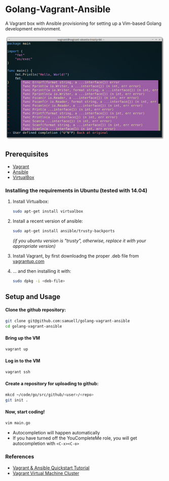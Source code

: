# Golang-Vagrant-Ansible

A Vagrant box with Ansible provisioning for setting up a Vim-based Golang development environment.

![Screenshot](golang-vagrant-ansible.png)

## Prerequisites

- [Vagrant](https://www.vagrantup.com/)
- [Ansible](http://www.ansible.com/)
- [VirtualBox](https://www.virtualbox.org/)

### Installing the requirements in Ubuntu (tested with 14.04)

1. Install Virtualbox:
	```bash
	sudo apt-get install virtualbox
	```

2. Install a recent version of ansible:
   ```bash
   sudo apt-get install ansible/trusty-backports
   ```

   *(if you ubuntu version is "trusty", otherwise, replace it with your appropriate version)*
3. Install Vagrant, by first downloadng the proper .deb file from [vagrantup.com](https://www.vagrantup.com/downloads.html)

4. ... and then installing it with:
	```bash
	sudo dpkg -i <deb-file>
	```

## Setup and Usage

#### Clone the github repository:

```bash
git clone git@github.com:samuell/golang-vagrant-ansible
cd golang-vagrant-ansible
```

#### Bring up the VM

```bash
vagrant up
```

#### Log in to the VM

```bash
vagrant ssh
```

#### Create a repository for uploading to github:

```bash
mkcd ~/code/go/src/github/<user>/<repo>
git init .
```

#### Now, start coding!

```bash
vim main.go
```
- Autocompletion will happen automatically
- If you have turned off the YouCompleteMe role, you will get autocompletion with `<C-x><C-o>`

### References

- [Vagrant & Ansible Quickstart Tutorial](http://adamcod.es/2014/09/23/vagrant-ansible-quickstart-tutorial.html)
- [Vagrant Virtual Machine Cluster](http://jessesnet.com/development-notes/2014/vagrant-virtual-machine-cluster)
